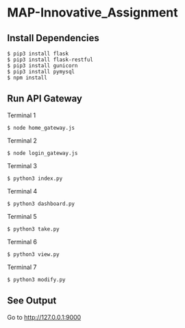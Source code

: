 # MAP-Innovative_Assignment

## Install Dependencies

```
$ pip3 install flask
$ pip3 install flask-restful
$ pip3 install gunicorn
$ pip3 install pymysql
$ npm install
```

## Run API Gateway

Terminal 1
```
$ node home_gateway.js
```

Terminal 2
```
$ node login_gateway.js
```

Terminal 3
```
$ python3 index.py
```

Terminal 4
```
$ python3 dashboard.py
```

Terminal 5
```
$ python3 take.py
```

Terminal 6
```
$ python3 view.py
```

Terminal 7
```
$ python3 modify.py
```

## See Output

Go to http://127.0.0.1:9000 
